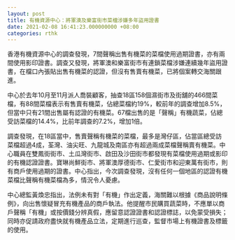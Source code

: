 ```yaml
---
layout: post
title: 有機資源中心：將軍澳及樂富街市菜檔涉嫌多年盜用證書
date: 2021-02-08 16:41:23.000000000 +08:00
categories: rthk
---
```


香港有機資源中心的調查發現，7間聲稱出售有機菜的菜檔使用過期證書，亦有兩間使用影印證書。調查又發現，將軍澳和樂富街市有連鎖菜檔涉嫌連續幾年盜用證書，在檔口內張貼出售有機菜的認證，但沒有售賣有機菜，已將個案轉交海關跟進。

中心於去年10月至11月派人喬裝顧客，抽查18區158個濕街市及街舖的466間菜檔，有88間菜檔表示有售賣有機菜，佔總菜檔約19%，較前年的調查增加8.5%，但當中只有21間出售屬有認證的有機菜。67檔出售的是「聲稱」有機蔬菜，佔總受訪菜檔的14.4%，比前年調查的7.2%，增加1倍。

調查發現，在18區當中，售賣聲稱有機菜的菜檔，最多是灣仔區，佔當區總受訪菜檔超過4成，荃灣、油尖旺、九龍城及南區亦有超過兩成菜檔聲稱賣有機菜。中心職員在雙鳳街街市、土瓜灣街市、啟田及沙田街市都發現有菜檔使用過期或影印的有機認證證書。寶琳尚鮮街市、將軍澳厚德街市、仁愛街市和迎東萬有街市，則有商戶使用過期的證書。中心指出，今次調查發現，沒有任何一個地區的認證有機菜檔比聲稱有機菜檔為多，情況令人憂慮。

中心總監黃煥忠指出，法例未有對「有機」作出定義，海關難以根據《商品說明條例》，向出售懷疑冒充有機產品的商戶執法。他提醒市民購買蔬菜時，不應單以商戶聲稱「有機」或按價錢分辨真假，應留意認證證書和認證標誌，以免蒙受損失；同時亦促請政府盡快就有機產品立法，定期進行巡查，監督市場上有機證書及標籤的使用。
